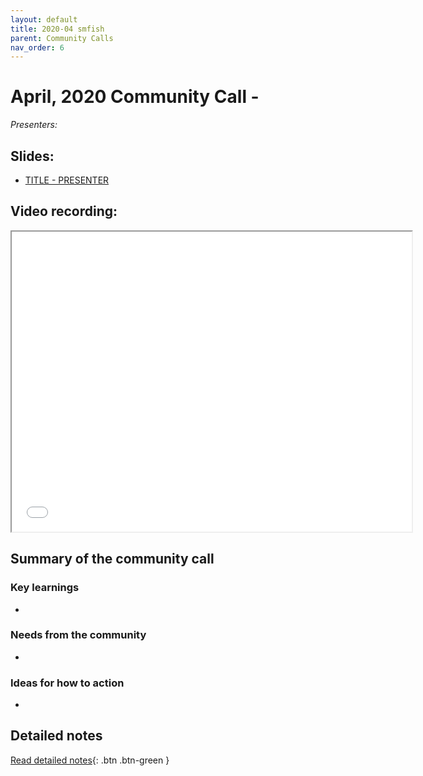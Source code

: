 ```yaml
---
layout: default
title: 2020-04 smfish
parent: Community Calls
nav_order: 6
---
```

<script src="https://kit.fontawesome.com/fc66878563.js" crossorigin="anonymous"></script>
# April, 2020 Community Call - <THEME>

*Presenters:* 

## <i class="fas fa-chalkboard-teacher"></i> Slides:
- [TITLE - PRESENTER](LINK)

## <i class="fas fa-video"></i> Video recording:
<iframe src="<https://drive.google.com/file/d/<GOOGLE ID>/preview" width="640" height="480"></iframe>

## Summary of the <MONTH> community call

### <i class="fas fa-search"></i> Key learnings

- 

### <i class="far fa-comment-dots"></i> Needs from the community
- 
  
### <i class="far fa-lightbulb"></i> Ideas for how to action
- 

## Detailed notes

[<i class="fab fa-readme"></i> Read detailed notes](<GOOGLE LINK>){: .btn .btn-green }
